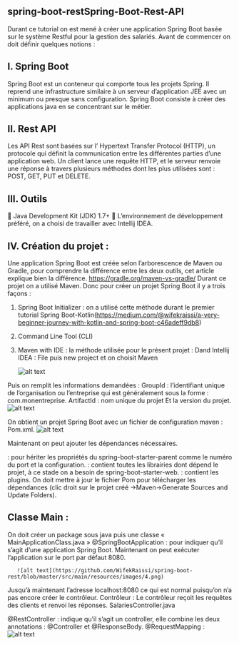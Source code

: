 ## spring-boot-restSpring-Boot-Rest-API 

Durant ce tutorial on est mené à créer une application Spring Boot basée sur le système Restful pour la gestion des salariés.
Avant de commencer on doit définir quelques notions :
## I.	Spring Boot
Spring Boot est un conteneur qui comporte tous les projets Spring. Il reprend une infrastructure similaire à un serveur d’application JEE avec un minimum ou presque sans configuration.
Spring Boot consiste à créer des applications java en se concentrant sur le métier.
## II.	Rest API
Les API Rest sont basées sur l’ Hypertext Transfer Protocol (HTTP), un protocole qui définit la communication entre les différentes parties d’une application web. Un client lance une requête HTTP, et le serveur renvoie une réponse à travers plusieurs méthodes dont les plus utilisées sont : POST, GET, PUT et  DELETE.
## III.	Outils
	Java Development Kit (JDK) 1.7+
	L’environnement de développement préféré, on a choisi de travailler avec Intellij IDEA.

## IV.	Création du projet :
Une application Spring Boot est créée selon l’arborescence  de Maven ou Gradle, pour comprendre la différence entre les deux outils, cet article explique bien la différence.
https://gradle.org/maven-vs-gradle/
Durant ce projet on a utilisé Maven.
Donc pour créer un projet Spring Boot il y a trois façons : 
1.	Spring Boot Initializer : on a utilisé cette méthode durant le premier tutorial Spring Boot-Kotlin(https://medium.com/@wifekraissi/a-very-beginner-journey-with-kotlin-and-spring-boot-c46adeff9db8)
2.	Command Line Tool (CLI)
3.	 Maven with IDE : la méthode utilisée pour le présent projet :
	Dand Intellij IDEA : File puis new project et on choisit Maven

     ![alt text](https://github.com/WifekRaissi/spring-boot-rest/blob/master/src/main/resources/images/nouveauprojet.png)
    
 
Puis on remplit les informations demandées :
 GroupId : l’identifiant unique de l’organisation ou l’entreprise qui est généralement sous la forme : com.monentreprise.
ArtifactId : nom unique du projet
Et la version du projet.
      ![alt text](https://github.com/WifekRaissi/spring-boot-rest/blob/master/src/main/resources/images/2.png)

On obtient un projet Spring Boot avec un fichier de configuration maven : Pom.xml.
      ![alt text](https://github.com/WifekRaissi/spring-boot-rest/blob/master/src/main/resources/images/3.png)

 
Maintenant on peut ajouter les dépendances nécessaires.



<parent> : pour hériter les propriétés du spring-boot-starter-parent comme le numéro du port  et la configuration.
<dependencies> : contient toutes les librairies dont dépend le projet, à ce stade on a besoin de spring-boot-starter-web.
<build> : contient les plugins.
On doit mettre à jour le fichier Pom pour télécharger les dépendances (clic droit sur le projet créé ->Maven->Generate Sources and Update Folders).

## Classe Main :
On doit créer un package sous java puis une classe « MainApplicationClass.java »
@SpringBootApplication : pour indiquer qu’il s’agit d’une application Spring Boot.
Maintenant on peut exécuter l’application sur le port par défaut 8080.

       ![alt text](https://github.com/WifekRaissi/spring-boot-rest/blob/master/src/main/resources/images/4.png)

Jusqu’à maintenant l’adresse localhost:8080 ce qui est normal puisqu’on n’a pas encore créer le contrôleur. 
Contrôleur :
Le contrôleur reçoit les requêtes des clients et renvoi les réponses.
SalariesController.java





@RestController : indique qu’il s’agit un controller, elle combine les deux annotations : @Controller et @ResponseBody.
@RequestMapping : 
       ![alt text](https://github.com/WifekRaissi/spring-boot-rest/blob/master/src/main/resources/images/5.png)





 
 






